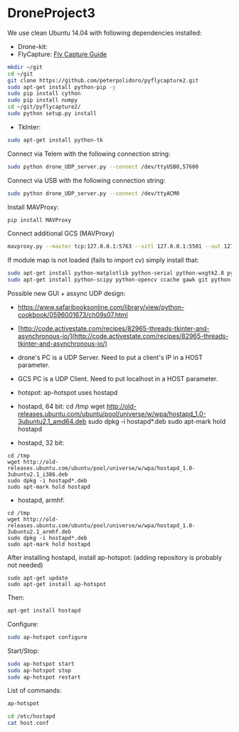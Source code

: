 # DroneProject3

We use clean Ubuntu 14.04 with following dependencies installed:
- Drone-kit:
- FlyCapture:
[Fly Capture Guide](https://github.com/jordens/pyflycapture2)
```sh
mkdir ~/git
cd ~/git
git clone https://github.com/peterpolidoro/pyflycapture2.git
sudo apt-get install python-pip -y
sudo pip install cython
sudo pip install numpy
cd ~/git/pyflycapture2/
sudo python setup.py install
```

- TkInter:
```sh
sudo apt-get install python-tk
```

Connect via Telem with the following connection string:
```sh
sudo python drone_UDP_server.py --connect /dev/ttyUSB0,57600
```

Connect via USB with the following connection string:
```sh
sudo python drone_UDP_server.py --connect /dev/ttyACM0
```
Install MAVProxy:
```sh
pip install MAVProxy
```

Connect additional GCS (MAVProxy)
```sh
mavproxy.py --master tcp:127.0.0.1:5763 --sitl 127.0.0.1:5501 --out 127.0.0.1:14550 --out 127.0.0.1:14551
```

If module map is not loaded (fails to import cv) simply install that:
```sh
sudo apt-get install python-matplotlib python-serial python-wxgtk2.8 python-lxml
sudo apt-get install python-scipy python-opencv ccache gawk git python-pip python-pexpect
```

Possible new GUI + assync UDP design:
- [https://www.safaribooksonline.com/library/view/python-cookbook/0596001673/ch09s07.html
](https://www.safaribooksonline.com/library/view/python-cookbook/0596001673/ch09s07.html
)
- [http://code.activestate.com/recipes/82965-threads-tkinter-and-asynchronous-io/](http://code.activestate.com/recipes/82965-threads-tkinter-and-asynchronous-io/)


- drone's PC is a UDP Server. Need to put a client's IP in a HOST parameter.
- GCS PC is a UDP Client. Need to put localhost in a HOST parameter.
- hotspot:
ap-hotspot uses hostapd
- hostapd, 64 bit:
cd /tmp
wget http://old-releases.ubuntu.com/ubuntu/pool/universe/w/wpa/hostapd_1.0-3ubuntu2.1_amd64.deb
sudo dpkg -i hostapd*.deb
sudo apt-mark hold hostapd

- hostapd, 32 bit:
```
cd /tmp
wget http://old-releases.ubuntu.com/ubuntu/pool/universe/w/wpa/hostapd_1.0-3ubuntu2.1_i386.deb
sudo dpkg -i hostapd*.deb
sudo apt-mark hold hostapd
```
- hostapd, armhf:
```
cd /tmp
wget http://old-releases.ubuntu.com/ubuntu/pool/universe/w/wpa/hostapd_1.0-3ubuntu2.1_armhf.deb
sudo dpkg -i hostapd*.deb
sudo apt-mark hold hostapd
```
After installing hostapd, install ap-hotspot: (adding repository is probably not needed)
```sudo add-apt-repository ppa:nilarimogard/webupd8
sudo apt-get update
sudo apt-get install ap-hotspot
```
Then:
 ```sh
apt-get install hostapd
```
Configure:
```sh
sudo ap-hotspot configure
```
Start/Stop:
```sh
sudo ap-hotspot start
sudo ap-hotspot stop
sudo ap-hotspot restart
```
List of commands:
```sh
ap-hotspot
```

```sh
cd /etc/hostapd
cat host.conf
```
